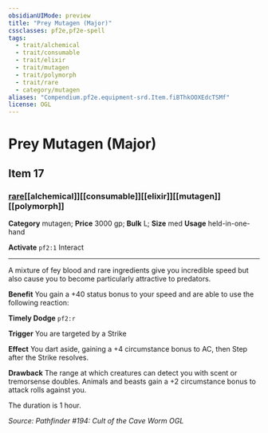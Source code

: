 ```yaml
---
obsidianUIMode: preview
title: "Prey Mutagen (Major)"
cssclasses: pf2e,pf2e-spell
tags:
  - trait/alchemical
  - trait/consumable
  - trait/elixir
  - trait/mutagen
  - trait/polymorph
  - trait/rare
  - category/mutagen
aliases: "Compendium.pf2e.equipment-srd.Item.fiBThkOOXEdcTSMf"
license: OGL
---
```

# Prey Mutagen (Major)
## Item 17
### [rare](rare.md "Rare Rarity Trait")[[alchemical]][[consumable]][[elixir]][[mutagen]][[polymorph]]

**Category** mutagen; 
**Price** 3000 gp; 
**Bulk** L; **Size** med
**Usage** held-in-one-hand

**Activate** `pf2:1` Interact

* * *

A mixture of fey blood and rare ingredients give you incredible speed but also cause you to become particularly attractive to predators.

**Benefit** You gain a +40 status bonus to your speed and are able to use the following reaction:

**Timely Dodge** `pf2:r`

**Trigger** You are targeted by a Strike

**Effect** You dart aside, gaining a +4 circumstance bonus to AC, then Step after the Strike resolves.

**Drawback** The range at which creatures can detect you with scent or tremorsense doubles. Animals and beasts gain a +2 circumstance bonus to attack rolls against you.

The duration is 1 hour.

*Source: Pathfinder #194: Cult of the Cave Worm*
*OGL*